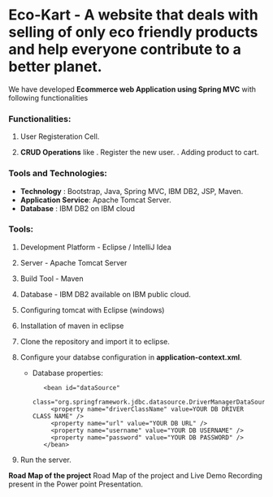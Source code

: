# Eco-Kart - A website that deals with selling of only eco friendly products and help everyone contribute to a better planet.

We  have developed  **Ecommerce web Application using Spring MVC** with following functionalities

### Functionalities:

1. User Registeration Cell.

2. **CRUD Operations** like
  . Register the new user.
  . Adding product to cart.

### Tools and Technologies:

* **Technology** : Bootstrap, Java, Spring MVC, IBM DB2, JSP, Maven.
* **Application Service**: Apache Tomcat Server.
* **Database** : IBM DB2 on IBM cloud

### Tools:

1. Development Platform - Eclipse / IntelliJ Idea
  
2. Server - Apache Tomcat Server

3. Build Tool - Maven

4. Database - IBM DB2 available on IBM public cloud.

5. Configuring tomcat with Eclipse (windows) 

6. Installation of maven in eclipse

7. Clone the repository and import it to eclipse.

9. Configure your databse configuration in **application-context.xml**.

   * Database properties:

        <!-- database properties DataSource -->

            <bean id="dataSource"
              class="org.springframework.jdbc.datasource.DriverManagerDataSource">
              <property name="driverClassName" value=YOUR DB DRIVER CLASS NAME" />
              <property name="url" value="YOUR DB URL" />
              <property name="username" value="YOUR DB USERNAME" />
              <property name="password" value="YOUR DB PASSWORD" />
            </bean>

10. Run the server.

**Road Map of the project**
Road Map of the project and Live Demo Recording present in the Power point Presentation.

